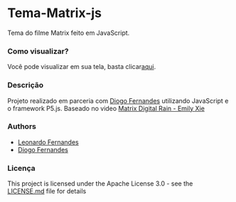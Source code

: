 # Tema-Matrix-js
Tema do filme Matrix feito em JavaScript.

### Como visualizar?

Você pode visualizar em sua tela, basta clicar[aqui](https://8bitsL.github.io/Tema-Matrix-js/window.html).

### Descrição

Projeto realizado em parceria com [Diogo Fernandes](https://github.com/dfop02) utilizando JavaScript e o framework P5.js. 
Baseado no video [Matrix Digital Rain - Emily Xie](https://www.youtube.com/watch?v=S1TQCi9axzg)

### Authors

* [Leonardo Fernandes](https://github.com/8bitsL)
* [Diogo Fernandes](https://github.com/dfop02)

### Licença

This project is licensed under the Apache License 3.0 - see the [LICENSE.md](LICENSE.md) file for details